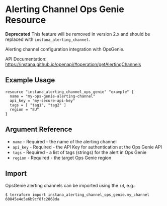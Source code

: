 # Alerting Channel Ops Genie Resource

**Deprecated** This feature will be removed in version 2.x and should be replaced with `instana_alerting_channel`.

Alerting channel configuration integration with OpsGenie.

API Documentation: <https://instana.github.io/openapi/#operation/getAlertingChannels>

## Example Usage

```hcl
resource "instana_alerting_channel_ops_genie" "example" {
  name = "my-ops-genie-alerting-channel"
  api_key = "my-secure-api-key"
  tags = [ "tag1", "tag2" ]
  region = "EU"
}
```

## Argument Reference

* `name` - Required - the name of the alerting channel
* `api_key` - Required - the API Key for authentication at the Ops Genie API
* `tags` - Required - a list of tags (strings) for the alert in Ops Genie
* `region` - Required - the target Ops Genie region

## Import

OpsGenie alerting channels can be imported using the `id`, e.g.:

```
$ terraform import instana_alerting_channel_ops_genie.my_channel 60845e4e5e6b9cf8fc2868da
```
